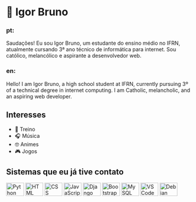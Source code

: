 # 🧐 Igor Bruno

### pt:
Saudações! Eu sou Igor Bruno, um estudante do ensino médio no IFRN, atualmente cursando 3ª ano técnico de informática para internet. Sou católico, melancólico e aspirante a desenvolvedor web.

### en: 
Hello! I am Igor Bruno, a high school student at IFRN, currently pursuing 3º of a technical degree in internet computing. I am Catholic, melancholic, and an aspiring web developer.

## Interesses

- 💪 Treino
- 🎧 Música
- 🤓 Animes
- 🎮 Jogos
  
## Sistemas que eu já tive contato

<div style="display: inline_block">
  <img title="Python" align="center" alt="Python" height="36" width="48" src="https://cdn.jsdelivr.net/gh/devicons/devicon/icons/python/python-original.svg" />
  <img title="HTML" align="center" alt="HTML" height="36" width="48" src="https://cdn.jsdelivr.net/gh/devicons/devicon/icons/html5/html5-original-wordmark.svg" />
  <img title="CSS" align="center" alt="CSS" height="36" width="48" src="https://cdn.jsdelivr.net/gh/devicons/devicon/icons/css3/css3-original-wordmark.svg" />
  <img title="JavaScript" align="center" alt="JavaScript" height="36" width="48" src="https://cdn.jsdelivr.net/gh/devicons/devicon/icons/javascript/javascript-original.svg" />
  <img title="Django" align="center" alt="Django" height="36" width="48" src="https://cdn.jsdelivr.net/gh/devicons/devicon/icons/django/django-plain-wordmark.svg" />
  <img title="Bootstrap" align="center" alt="Bootstrap" height="36" width="48" src="https://cdn.jsdelivr.net/gh/devicons/devicon/icons/bootstrap/bootstrap-original-wordmark.svg" />
  <img title="MySQL" align="center" alt="MySQL" height="36" width="48" src="https://cdn.jsdelivr.net/gh/devicons/devicon/icons/mysql/mysql-plain-wordmark.svg" />
  <img title="VSCode" align="center" alt="VSCode" height="36" width="48" src="https://cdn.jsdelivr.net/gh/devicons/devicon/icons/vscode/vscode-original.svg" />
  <img title="Debian" align="center" alt="Debian" height="36" width="48" src="https://cdn.jsdelivr.net/gh/devicons/devicon/icons/debian/debian-original-wordmark.svg" />
</div>




